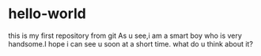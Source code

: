 # hello-world
this is my first repository from git
As u see,i am a smart boy who is very handsome.I hope i can see u soon at a short time.
what do u think about it?
